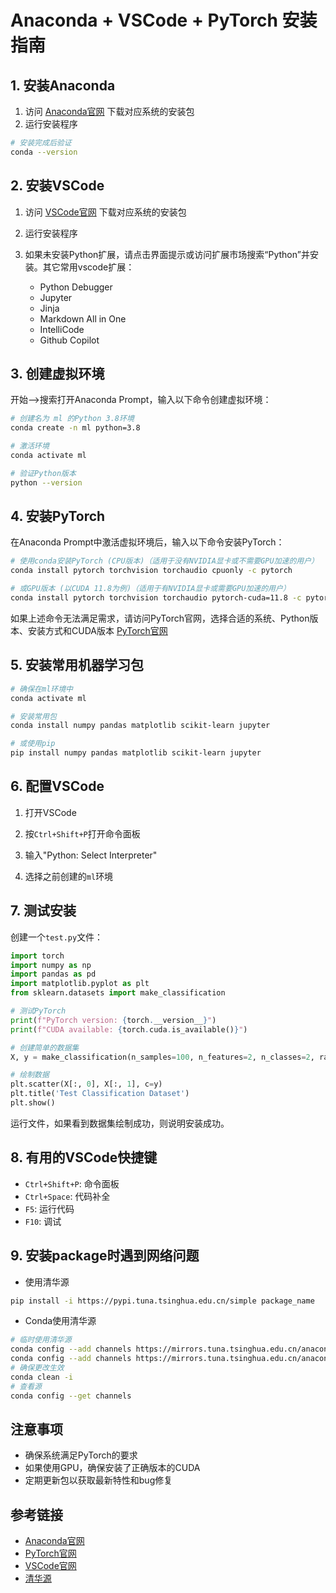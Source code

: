 
# Anaconda + VSCode + PyTorch 安装指南
## 1. 安装Anaconda


1. 访问 [Anaconda官网](https://www.anaconda.com/download) 下载对应系统的安装包
2. 运行安装程序
```bash
# 安装完成后验证
conda --version
```

## 2. 安装VSCode

1. 访问 [VSCode官网](https://code.visualstudio.com/download) 下载对应系统的安装包

2. 运行安装程序

3. 如果未安装Python扩展，请点击界面提示或访问扩展市场搜索“Python”并安装。其它常用vscode扩展：
   - Python Debugger
   - Jupyter
   - Jinja
   - Markdown All in One
   - IntelliCode
   - Github Copilot


## 3. 创建虚拟环境
开始-->搜索打开Anaconda Prompt，输入以下命令创建虚拟环境：
```bash
# 创建名为 ml 的Python 3.8环境
conda create -n ml python=3.8

# 激活环境
conda activate ml

# 验证Python版本
python --version
```


## 4. 安装PyTorch
在Anaconda Prompt中激活虚拟环境后，输入以下命令安装PyTorch：
```bash
# 使用conda安装PyTorch (CPU版本)（适用于没有NVIDIA显卡或不需要GPU加速的用户）
conda install pytorch torchvision torchaudio cpuonly -c pytorch

# 或GPU版本 (以CUDA 11.8为例)（适用于有NVIDIA显卡或需要GPU加速的用户）
conda install pytorch torchvision torchaudio pytorch-cuda=11.8 -c pytorch -c nvidia
```
如果上述命令无法满足需求，请访问PyTorch官网，选择合适的系统、Python版本、安装方式和CUDA版本
[PyTorch官网](https://pytorch.org/get-started/locally/)


## 5. 安装常用机器学习包
```bash
# 确保在ml环境中
conda activate ml

# 安装常用包
conda install numpy pandas matplotlib scikit-learn jupyter

# 或使用pip
pip install numpy pandas matplotlib scikit-learn jupyter
```


## 6. 配置VSCode

1. 打开VSCode
   
2. 按`Ctrl+Shift+P`打开命令面板
   
3. 输入"Python: Select Interpreter"
   
4. 选择之前创建的`ml`环境

## 7. 测试安装

创建一个`test.py`文件：
```python
import torch
import numpy as np
import pandas as pd
import matplotlib.pyplot as plt
from sklearn.datasets import make_classification

# 测试PyTorch
print(f"PyTorch version: {torch.__version__}")
print(f"CUDA available: {torch.cuda.is_available()}")

# 创建简单的数据集
X, y = make_classification(n_samples=100, n_features=2, n_classes=2, random_state=42)

# 绘制数据
plt.scatter(X[:, 0], X[:, 1], c=y)
plt.title('Test Classification Dataset')
plt.show()
```

运行文件，如果看到数据集绘制成功，则说明安装成功。


## 8. 有用的VSCode快捷键

- `Ctrl+Shift+P`: 命令面板
- `Ctrl+Space`: 代码补全
- `F5`: 运行代码
- `F10`: 调试

## 9. 安装package时遇到网络问题

- 使用清华源
```bash
pip install -i https://pypi.tuna.tsinghua.edu.cn/simple package_name
```
- Conda使用清华源
```bash
# 临时使用清华源
conda config --add channels https://mirrors.tuna.tsinghua.edu.cn/anaconda/pkgs/main
conda config --add channels https://mirrors.tuna.tsinghua.edu.cn/anaconda/pkgs/free
# 确保更改生效
conda clean -i
# 查看源
conda config --get channels
```

## 注意事项

- 确保系统满足PyTorch的要求
- 如果使用GPU，确保安装了正确版本的CUDA
- 定期更新包以获取最新特性和bug修复

## 参考链接

- [Anaconda官网](https://www.anaconda.com/)
- [PyTorch官网](https://pytorch.org/)
- [VSCode官网](https://code.visualstudio.com/)
- [清华源](https://pypi.tuna.tsinghua.edu.cn/)